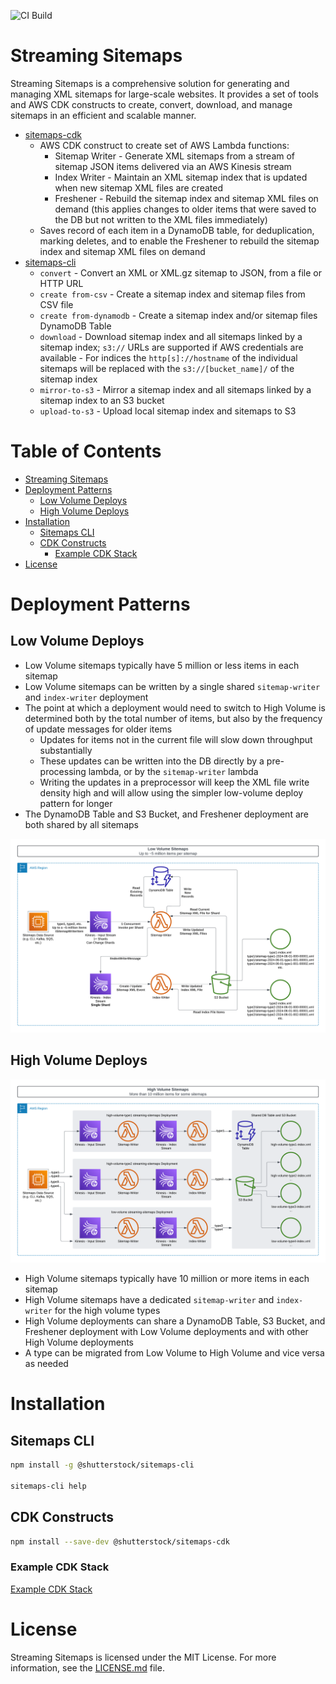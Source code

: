 ![CI Build](https://github.com/shutterstock/streaming-sitemaps/actions/workflows/ci.yml/badge.svg)

# Streaming Sitemaps

Streaming Sitemaps is a comprehensive solution for generating and managing XML sitemaps for large-scale websites. It provides a set of tools and AWS CDK constructs to create, convert, download, and manage sitemaps in an efficient and scalable manner.

- [sitemaps-cdk](packages/sitemaps-cdk/API.md)
  - AWS CDK construct to create set of AWS Lambda functions:
    - Sitemap Writer - Generate XML sitemaps from a stream of sitemap JSON items delivered via an AWS Kinesis stream
    - Index Writer - Maintain an XML sitemap index that is updated when new sitemap XML files are created
    - Freshener - Rebuild the sitemap index and sitemap XML files on demand (this applies changes to older items that were saved to the DB but not written to the XML files immediately)
  - Saves record of each item in a DynamoDB table, for deduplication, marking deletes, and to enable the Freshener to rebuild the sitemap index and sitemap XML files on demand
- [sitemaps-cli](packages/sitemaps-cli/README.md)
  - `convert` - Convert an XML or XML.gz sitemap to JSON, from a file or HTTP URL
  - `create from-csv` - Create a sitemap index and sitemap files from CSV file
  - `create from-dynamodb` - Create a sitemap index and/or sitemap files DynamoDB Table
  - `download` - Download sitemap index and all sitemaps linked by a sitemap index; `s3://` URLs are supported if AWS credentials are available - For indices the `http[s]://hostname` of the individual sitemaps will be replaced with the `s3://[bucket_name]/` of the sitemap index
  - `mirror-to-s3` - Mirror a sitemap index and all sitemaps linked by a sitemap index to an S3 bucket
  - `upload-to-s3` - Upload local sitemap index and sitemaps to S3

# Table of Contents <!-- omit in toc -->

- [Streaming Sitemaps](#streaming-sitemaps)
- [Deployment Patterns](#deployment-patterns)
  - [Low Volume Deploys](#low-volume-deploys)
  - [High Volume Deploys](#high-volume-deploys)
- [Installation](#installation)
  - [Sitemaps CLI](#sitemaps-cli)
  - [CDK Constructs](#cdk-constructs)
    - [Example CDK Stack](#example-cdk-stack)
- [License](#license)

# Deployment Patterns

## Low Volume Deploys

- Low Volume sitemaps typically have 5 million or less items in each sitemap
- Low Volume sitemaps can be written by a single shared `sitemap-writer` and `index-writer` deployment
- The point at which a deployment would need to switch to High Volume is determined both by the total number of items, but also by the frequency of update messages for older items
  - Updates for items not in the current file will slow down throughput substantially
  - These updates can be written into the DB directly by a pre-processing lambda, or by the `sitemap-writer` lambda
  - Writing the updates in a preprocessor will keep the XML file write density high and will allow using the simpler low-volume deploy pattern for longer
- The DynamoDB Table and S3 Bucket, and Freshener deployment are both shared by all sitemaps

![Low Volume Deploys](docs/assets/StreamingSitemaps-LowVolume.png)

## High Volume Deploys

![High Volume Deploys](docs/assets/StreamingSitemaps-HighVolumeAdvanced.png)

- High Volume sitemaps typically have 10 million or more items in each sitemap
- High Volume sitemaps have a dedicated `sitemap-writer` and `index-writer` for the high volume types
- High Volume deployments can share a DynamoDB Table, S3 Bucket, and Freshener deployment with Low Volume deployments and with other High Volume deployments
- A type can be migrated from Low Volume to High Volume and vice versa as needed

# Installation

## Sitemaps CLI

```sh
npm install -g @shutterstock/sitemaps-cli

sitemaps-cli help
```

## CDK Constructs

```sh
npm install --save-dev @shutterstock/sitemaps-cdk
```

### Example CDK Stack

[Example CDK Stack](packages/cdk/lib/cdk-stack.ts)

# License

Streaming Sitemaps is licensed under the MIT License. For more information, see the [LICENSE.md](LICENSE.md) file.
